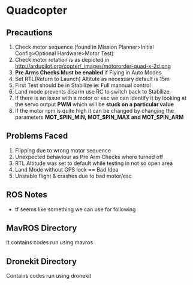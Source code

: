 # Quadcopter
## Precautions
1. Check motor sequence (found in Mission Planner>Initial Config>Optional Hardware>Motor Test)
2. Check motor rotation is as depicted in
http://ardupilot.org/copter/_images/motororder-quad-x-2d.png
3. **Pre Arms Checks Must be enabled** if Flying in Auto Modes
4. Set RTL(Return to Launch) Altitute as necessary default is 15m
5. First Test should be in Stabilize ie: Full mannual control
6. Land mode prevents disarm use RC to switch back to Stabilize
7. If there is an issue with a motor or esc we can identify it by looking at the servo output **PWM** which will be **stuck on a particular value**
8. If the motor rpm is quite high it can be changed by changing the parameters **MOT_SPIN_MIN, MOT_SPIN_MAX and MOT_SPIN_ARM**
## Problems Faced
1. Flipping due to wrong motor sequence
2. Unexpected behaviour as Pre Arm Checks where turned off
3. RTL Altitude was set to default while testing in not so open area
4. Land Mode without GPS lock == Bad Idea
5. Unstable flight & crashes due to bad motor/esc
## ROS Notes
* tf seems like something we can use for following
## MavROS Directory
It contains codes run using mavros
## Dronekit Directory
Contains codes run using dronekit
